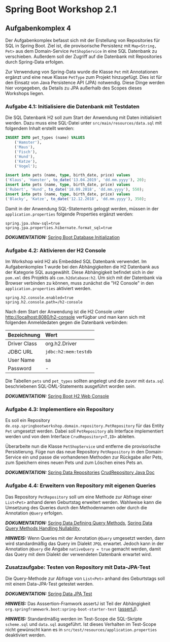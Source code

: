 # Spring Boot Workshop 2.1

## Aufgabenkomplex 4

Der Aufgabenkomplex befasst sich mit der Erstellung von Repositories für SQL in Spring Boot. 
Ziel ist, die provisorische Persistenz mit `Map<String, Pet>` aus dem Domain-Service `PetShopService` in eine SQL Datenbank 
zu verschieben. Außerdem soll der Zugriff auf die Datenbank mit Repositories durch Spring-Data erfolgen.

Zur Verwendung von Spring-Data wurde die Klasse `Pet` mit Annotationen ergänzt und eine neue Klasse `PetType` zum
Projekt hinzugefügt. Dies ist für den Einsatz von Java Persistence API (JPA) notwendig. Diese Dinge werden hier vorgegeben,
da Details zu JPA außerhalb des Scopes dieses Workshops liegen.

### Aufgabe 4.1: Initialisiere die Datenbank mit Testdaten

Die SQL Datenbank H2 soll zum Start der Anwendung mit Daten initialisiert werden. Dazu muss eine SQL-Datei unter 
`src/main/resources/data.sql` mit folgendem Inhalt erstellt werden:

```sql
INSERT INTO pet_types (name) VALUES
    ('Hamster'),
    ('Maus'),
    ('Fisch'),
    ('Hund'),
    ('Katze'),
    ('Vogel');

insert into pets (name, type, birth_date, price) values
('Klaus', 'Hamster', to_date('13.04.2019', 'dd.mm.yyyy'), 20);
insert into pets (name, type, birth_date, price) values
('Rubert', 'Hund', to_date('18.09.2018', 'dd.mm.yyyy'), 550);
insert into pets (name, type, birth_date, price) values
('Blacky', 'Katze', to_date('12.12.2018', 'dd.mm.yyyy'), 350);
```

Damit in der Anwendung SQL-Statements geloggt werden, müssen in der `application.properties` folgende Properties ergänzt werden:

```properties
spring.jpa.show-sql=true
spring.jpa.properties.hibernate.format_sql=true
```

**_DOKUMENTATION:_**
[Spring Boot Database Initialization](https://docs.spring.io/spring-boot/docs/current/reference/html/howto-database-initialization.html#howto-database-initialization)


### Aufgabe 4.2: Aktivieren der H2 Console

Im Workshop wird H2 als Embedded SQL Datenbank verwendet. Im Aufgabenkomplex 1 wurde bei den Abhängigkeiten die H2 Datenbank 
aus der Kategorie SQL ausgewählt. Diese Abhängigkeit befindet sich in der `pom.xml` des Projekts als `com.h2database:h2`. 
Um sich mit der Datenbank via Browser verbinden zu können, muss zunächst die "H2 Console" in den `application.properties` aktiviert werden.

```properties
spring.h2.console.enabled=true
spring.h2.console.path=/h2-console
```

Nach dem Start der Anwendung ist die H2 Console unter [http://localhost:8080/h2-console]( http://localhost:8080/h2-console) verfügbar 
und man kann sich mit folgenden Anmeldedaten gegen die Datenbank verbinden:

| Bezeichnung  | Wert                 |
|:-------------|:---------------------|
| Driver Class | org.h2.Driver        |
| JDBC URL     | `jdbc:h2:mem:testdb` |
| User Name    | sa                   |
| Password     | -                    |

Die Tabellen `pets` und `pet_types` sollten angelegt und die zuvor mit `data.sql` beschriebenen SQL-DML-Statements ausgeführt worden sein.

**_DOKUMENTATION:_** [Spring Boot H2 Web Console](https://docs.spring.io/spring-boot/docs/current/reference/html/boot-features-sql.html#boot-features-sql-h2-console)

### Aufgabe 4.3: Implementiere ein Repository

Es soll ein Repository `de.osp.springbootworkshop.domain.repository.PetRepository` für das Entity `Pet` umgesetzt werden. 
Dabei soll `PetRepository` als Interface implementiert werden und von dem Interface `CrudRepository<T,ID>` ableiten.

Überarbeite nun die Klasse `PetShopService` und entferne die provisorische Persistierung. Füge nun das neue Repository
`PetRepository` in den Domain-Service ein und passe die vorhandenen Methoden zur Rückgabe aller Pets, zum Speichern eines
neuen Pets und zum Löschen eines Pets an.

**_DOKUMENTATION:_** [Spring Data Repositories](https://docs.spring.io/spring-data/jpa/docs/current/reference/html/#repositories)
[CrudRepository Java Doc](https://docs.spring.io/spring-data/commons/docs/current/api/org/springframework/data/repository/CrudRepository.html)


### Aufgabe 4.4: Erweitern von Repository mit eigenen Queries

Das Repository `PetRepository` soll um eine Methode zur Abfrage einer `List<Pet>` anhand deren Geburtstag erweitert werden. 
Wahlweise kann die Umsetzung des Queries durch den Methodennamen oder durch die Annotation `@Query` erfolgen.

**_DOKUMENTATION:_** [Spring Data Defining Query Methods](https://docs.spring.io/spring-data/jpa/docs/current/reference/html/#repositories.query-methods.details),
[Spring Data Query Methods Handling Nullability](https://docs.spring.io/spring-data/jpa/docs/current/reference/html/#repositories.nullability),

**_HINWEIS:_** Wenn Queries mit der Annotation `@Query` umgesetzt werden, dann wird standardmäßig das Query im Dialekt `JPQL` erwartet. 
Jedoch kann in der Annotation `@Query` die Angabe `nativeQuery = true` gemacht werden, damit das Query mit dem Dialekt 
der verwendeten Datenbank erwartet wird.


### Zusatzaufgabe: Testen von Repository mit Data-JPA-Test

Die Query-Methode zur Abfrage von `List<Pet>` anhand des Geburtstags soll mit einem Data-JPA-Test getestet werden.

**_DOKUMENTATION:_**
[Spring Data JPA Test](https://docs.spring.io/spring-boot/docs/current/reference/html/boot-features-testing.html#boot-features-testing-spring-boot-applications-testing-autoconfigured-jpa-test)

**_HINWEIS:_** Das Asssertion-Framwork assertJ ist Teil der Abhängigkeit `org.springframework.boot:spring-boot-starter-test`
([assertJ](http://joel-costigliola.github.io/assertj/)).

**_HINWEIS:_** Standardmäßig werden im Test-Scope die SQL-Skripte `scheme.sql` und `data.sql` ausgeführt. Ist dieses Verhalten im 
Test-Scope nicht gewünscht kann es in `src/test/resources/application.properties` deaktiviert werden.
